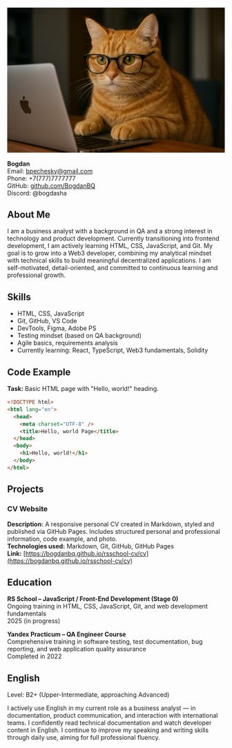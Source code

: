 ![My Photo](https://github.com/BogdanBQ/rsschool-cv/raw/main/CV_Photo.png)

**Bogdan**  
Email: bpechesky@gmail.com  
Phone: +7(777)7777777  
GitHub: [github.com/BogdanBQ](https://github.com/BogdanBQ)  
Discord: @bogdasha

## About Me

I am a business analyst with a background in QA and a strong interest in technology and product development. Currently transitioning into frontend development, I am actively learning HTML, CSS, JavaScript, and Git. My goal is to grow into a Web3 developer, combining my analytical mindset with technical skills to build meaningful decentralized applications. I am self-motivated, detail-oriented, and committed to continuous learning and professional growth.

## Skills

- HTML, CSS, JavaScript
- Git, GitHub, VS Code
- DevTools, Figma, Adobe PS
- Testing mindset (based on QA background)
- Agile basics, requirements analysis
- Currently learning: React, TypeScript, Web3 fundamentals, Solidity

## Code Example

**Task:** Basic HTML page with "Hello, world!" heading.

```html
<!DOCTYPE html>
<html lang="en">
  <head>
    <meta charset="UTF-8" />
    <title>Hello, world Page</title>
  </head>
  <body>
    <h1>Hello, world!</h1>
  </body>
</html>
```

## Projects

### CV Website  
**Description:** A responsive personal CV created in Markdown, styled and published via GitHub Pages. Includes structured personal and professional information, code example, and photo.  
**Technologies used:** Markdown, Git, GitHub, GitHub Pages  
**Link:** [https://bogdanbq.github.io/rsschool-cv/cv](https://bogdanbq.github.io/rsschool-cv/cv)

## Education

**RS School – JavaScript / Front-End Development (Stage 0)**  
Ongoing training in HTML, CSS, JavaScript, Git, and web development fundamentals  
2025 (in progress)

**Yandex Practicum – QA Engineer Course**  
Comprehensive training in software testing, test documentation, bug reporting, and web application quality assurance  
Completed in 2022

## English

Level: B2+ (Upper-Intermediate, approaching Advanced)

I actively use English in my current role as a business analyst — in documentation, product communication, and interaction with international teams. I confidently read technical documentation and watch developer content in English. I continue to improve my speaking and writing skills through daily use, aiming for full professional fluency.